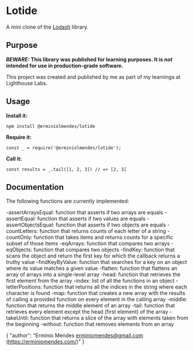 # Lotide

A mini clone of the [Lodash](https://lodash.com) library.

## Purpose

**_BEWARE:_ This library was published for learning purposes. It is _not_ intended for use in production-grade software.**

This project was created and published by me as part of my learnings at Lighthouse Labs. 

## Usage

**Install it:**

`npm install @erminiolmendes/lotide`

**Require it:**

`const _ = require('@erminiolmendes/lotide');`

**Call it:**

`const results = _.tail([1, 2, 3]) // => [2, 3]`

## Documentation

The following functions are currently implemented:

-assertArraysEqual: function that asserts if two arrays are equals
-assertEqual: function that asserts if two values are equals
-assertObjectsEqual: function that asserts if two objects are equals
-countLetters: function that returns counts of each letter of a string
-countOnly: function that takes items and returns counts for a specific subset of those items
-eqArrays: function that compares two arrays
-eqObjects: function that compares two objects
-findKey: function that scans the object and return the first key for which the callback returns a truthy value
-findKeyByValue: function that searches for a key on an object where its value matches a given value
-flatten: function that flattens an array of arrays into a single-level array
-head: function that retrieves the first element from the array
-index: list of all the functions in an object
-letterPositions: function that returns all the indices in the string where each character is found
-map: function that creates a new array with the results of calling a provided function on every element in the calling array
-middle: function that returns the middle element of an array
-tail: function that retrieves every element except the head (first element) of the array
-takeUntil: function that returns a slice of the array with elements taken from the beginning
-without: function that removes elements from an array

{
  "author": "Erminio Mendes <erminiomendes@gmail.com> (https://erminiomendes.com/)"
}